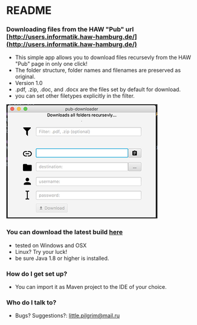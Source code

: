 # README #

### Downloading files from the HAW "Pub" url [http://users.informatik.haw-hamburg.de/](http://users.informatik.haw-hamburg.de/) ###
* This simple app allows you to download files recursevly from the HAW "Pub" page in only one click!
* The folder structure, folder names and filenames are preserved as original.
* Version 1.0
* .pdf, .zip, .doc, and .docx are the files set by default for download.
* you can set other filetypes explicitly in the filter.

![screenshot](src/main/resources/img/screenshot.png) 

### You can download the latest build [here](https://github.com/juanitolaguna/haw-downloader/blob/master/build/pubLoader.zip) ####
* tested on Windows and OSX
* Linux? Try your luck!
* be sure Java 1.8 or higher is installed.

### How do I get set up? ###
* You can import it as Maven project to the IDE of your choice.

### Who do I talk to? ###
* Bugs? Suggestions?: little.pilgrim@mail.ru

